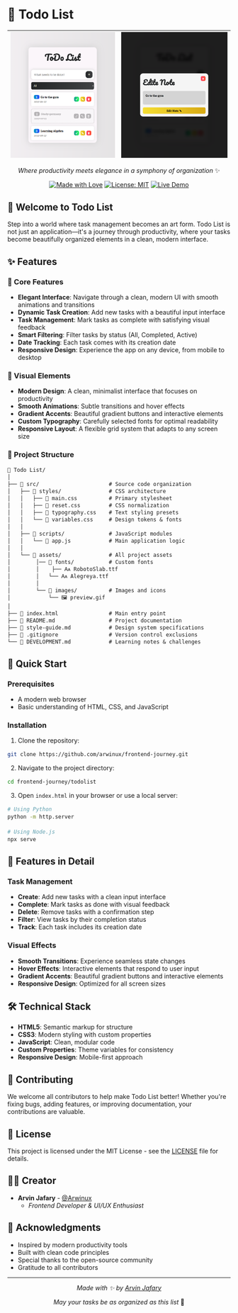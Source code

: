 # 📝 Todo List

<div align="center">


| ![Image 1](./design/previewnote.png) | ![Image 2](./design/editnote.png) |
|:----------------------:|:----------------------:|


_Where productivity meets elegance in a symphony of organization_ ✨

[![Made with Love](https://img.shields.io/badge/Made%20with-✨-ff69b4.svg)](https://github.com/arwinux)
[![License: MIT](https://img.shields.io/badge/License-MIT-yellow.svg)](https://opensource.org/licenses/MIT)
[![Live Demo](https://img.shields.io/badge/Live%20Demo-📝%20Todo%20List-blue)](https://arwinux.github.io/frontend-journey/02-junior/todolist/)


</div>

## 🎯 Welcome to Todo List

Step into a world where task management becomes an art form. Todo List is not just an application—it's a journey through productivity, where your tasks become beautifully organized elements in a clean, modern interface.

## ✨ Features

### 🌟 Core Features

- **Elegant Interface**: Navigate through a clean, modern UI with smooth animations and transitions
- **Dynamic Task Creation**: Add new tasks with a beautiful input interface
- **Task Management**: Mark tasks as complete with satisfying visual feedback
- **Smart Filtering**: Filter tasks by status (All, Completed, Active)
- **Date Tracking**: Each task comes with its creation date
- **Responsive Design**: Experience the app on any device, from mobile to desktop

### 🎨 Visual Elements

- **Modern Design**: A clean, minimalist interface that focuses on productivity
- **Smooth Animations**: Subtle transitions and hover effects
- **Gradient Accents**: Beautiful gradient buttons and interactive elements
- **Custom Typography**: Carefully selected fonts for optimal readability
- **Responsive Layout**: A flexible grid system that adapts to any screen size

### 🧩 Project Structure

```
📝 Todo List/
│
├── 📁 src/                      # Source code organization
│   ├── 📁 styles/               # CSS architecture
│   │   ├── 📄 main.css          # Primary stylesheet
│   │   ├── 📄 reset.css         # CSS normalization
│   │   ├── 📄 typography.css    # Text styling presets
│   │   └── 📄 variables.css     # Design tokens & fonts
│   │
│   ├── 📁 scripts/              # JavaScript modules
│   │   └── 📄 app.js            # Main application logic
│   │
│   └── 📁 assets/               # All project assets
│        │── 📁 fonts/           # Custom fonts
│        │    ├── 🗛 RobotoSlab.ttf
│        │   └── 🗛 Alegreya.ttf
│        │
│        └── 📁 images/          # Images and icons
│            └── 🖼️ preview.gif
│
├── 📄 index.html                # Main entry point
├── 📄 README.md                 # Project documentation
├── 📄 style-guide.md            # Design system specifications
├── 📄 .gitignore                # Version control exclusions
└── 📄 DEVELOPMENT.md            # Learning notes & challenges
```

## 🚀 Quick Start

### Prerequisites

- A modern web browser
- Basic understanding of HTML, CSS, and JavaScript

### Installation

1. Clone the repository:

```bash
git clone https://github.com/arwinux/frontend-journey.git
```

2. Navigate to the project directory:

```bash
cd frontend-journey/todolist
```

3. Open `index.html` in your browser or use a local server:

```bash
# Using Python
python -m http.server

# Using Node.js
npx serve
```

## 💫 Features in Detail

### Task Management

- **Create**: Add new tasks with a clean input interface
- **Complete**: Mark tasks as done with visual feedback
- **Delete**: Remove tasks with a confirmation step
- **Filter**: View tasks by their completion status
- **Track**: Each task includes its creation date

### Visual Effects

- **Smooth Transitions**: Experience seamless state changes
- **Hover Effects**: Interactive elements that respond to user input
- **Gradient Accents**: Beautiful gradient buttons and interactive elements
- **Responsive Design**: Optimized for all screen sizes

## 🛠️ Technical Stack

- **HTML5**: Semantic markup for structure
- **CSS3**: Modern styling with custom properties
- **JavaScript**: Clean, modular code
- **Custom Properties**: Theme variables for consistency
- **Responsive Design**: Mobile-first approach

## 🤝 Contributing

We welcome all contributors to help make Todo List better! Whether you're fixing bugs, adding features, or improving documentation, your contributions are valuable.

## 📝 License

This project is licensed under the MIT License - see the [LICENSE](LICENSE) file for details.

## 👨‍💻 Creator

- **Arvin Jafary** - [@Arwinux](https://github.com/arwinux)
  - _Frontend Developer & UI/UX Enthusiast_

## 🙏 Acknowledgments

- Inspired by modern productivity tools
- Built with clean code principles
- Special thanks to the open-source community
- Gratitude to all contributors

---

<div align="center">

_Made with ✨ by [Arvin Jafary](https://github.com/arwinux)_

_May your tasks be as organized as this list_ 📝

</div>
